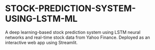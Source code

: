 # STOCK-PREDICTION-SYSTEM-USING-LSTM-ML
A deep learning-based stock prediction system using LSTM neural networks and real-time stock data from Yahoo Finance. Deployed as an interactive web app using Streamlit.
